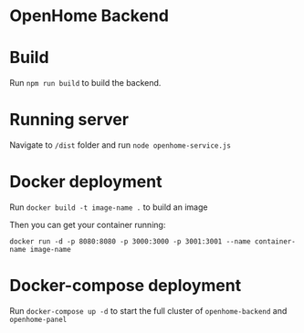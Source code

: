 # OpenHome Backend

# Build
Run `npm run build` to build the backend.

# Running server
Navigate to `/dist` folder and run `node openhome-service.js`

# Docker deployment
Run `docker build -t image-name .` to build an image

Then you can get your container running:

`docker run -d -p 8080:8080 -p 3000:3000 -p 3001:3001 --name container-name image-name`

# Docker-compose deployment
Run `docker-compose up -d` to start the full cluster of `openhome-backend` and `openhome-panel` 